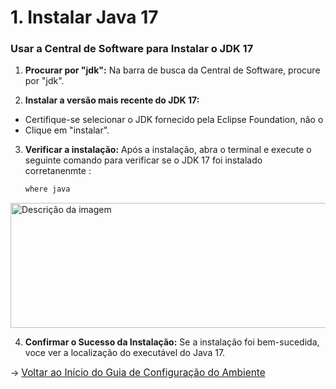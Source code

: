 # 1. Instalar Java 17
###  Usar a Central de Software para Instalar o JDK 17

1. **Procurar por "jdk":**
   Na barra de busca da Central de Software, procure por "jdk".

2. **Instalar a versão mais recente do JDK 17:**
- Certifique-se selecionar o JDK fornecido pela Eclipse Foundation, não o
- Clique em "instalar".

3. **Verificar a instalação:** 
   Após a instalação, abra o terminal e execute o seguinte comando para verificar se o JDK 17 foi instalado corretanenmte :
   ```sh
   where java
<img src="/imagem/wherejava.png" alt="Descrição da imagem" width="700" height="200">

4. **Confirmar o Sucesso da Instalação:**
   Se a instalação foi bem-sucedida, voce ver a localização do executável do Java 17.

-> <span style="font-size:110%;">[Voltar ao Início do Guia de Configuração do Ambiente](https://github.com/L199/testefrontend)</span>
